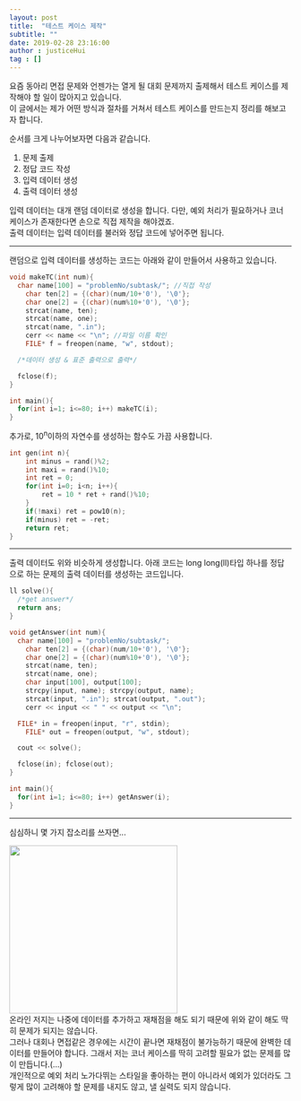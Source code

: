 ```yaml
---
layout: post
title:  "테스트 케이스 제작"
subtitle: ""
date: 2019-02-28 23:16:00
author : justiceHui
tag : []
---
```


요즘 동아리 면접 문제와 언젠가는 열게 될 대회 문제까지 출제해서 테스트 케이스를 제작해야 할 일이 많아지고 있습니다.<br>
이 글에서는 제가 어떤 방식과 절차를 거쳐서 테스트 케이스를 만드는지 정리를 해보고자 합니다.

순서를 크게 나누어보자면 다음과 같습니다.
1. 문제 출제
2. 정답 코드 작성
3. 입력 데이터 생성
4. 출력 데이터 생성

입력 데이터는 대개 랜덤 데이터로 생성을 합니다. 다만, 예외 처리가 필요하거나 코너 케이스가 존재한다면 손으로 직접 제작을 해야겠죠.<br>
출력 데이터는 입력 데이터를 불러와 정답 코드에 넣어주면 됩니다.

<hr>

랜덤으로 입력 데이터를 생성하는 코드는 아래와 같이 만들어서 사용하고 있습니다.
```cpp
void makeTC(int num){
  char name[100] = "problemNo/subtask/"; //직접 작성
	char ten[2] = {(char)(num/10+'0'), '\0'};
	char one[2] = {(char)(num%10+'0'), '\0'};
	strcat(name, ten);
	strcat(name, one);
	strcat(name, ".in");
	cerr << name << "\n"; //파일 이름 확인
	FILE* f = freopen(name, "w", stdout);

  /*데이터 생성 & 표준 출력으로 출력*/

  fclose(f);
}

int main(){
  for(int i=1; i<=80; i++) makeTC(i);
}
```

추가로, 10<sup>n</sup>이하의 자연수를 생성하는 함수도 가끔 사용합니다.
```cpp
int gen(int n){
	int minus = rand()%2;
	int maxi = rand()%10;
	int ret = 0;
	for(int i=0; i<n; i++){
		ret = 10 * ret + rand()%10;
	}
	if(!maxi) ret = pow10(n);
	if(minus) ret = -ret;
	return ret;
}
```

<Hr>

출력 데이터도 위와 비슷하게 생성합니다. 아래 코드는 long long(ll)타입 하나를 정답으로 하는 문제의 출력 데이터를 생성하는 코드입니다.
```cpp
ll solve(){
  /*get answer*/
  return ans;
}

void getAnswer(int num){
  char name[100] = "problemNo/subtask/";
	char ten[2] = {(char)(num/10+'0'), '\0'};
	char one[2] = {(char)(num%10+'0'), '\0'};
	strcat(name, ten);
	strcat(name, one);
	char input[100], output[100];
	strcpy(input, name); strcpy(output, name);
	strcat(input, ".in"); strcat(output, ".out");
	cerr << input << " " << output << "\n";

  FILE* in = freopen(input, "r", stdin);
	FILE* out = freopen(output, "w", stdout);

  cout << solve();

  fclose(in); fclose(out);
}

int main(){
  for(int i=1; i<=80; i++) getAnswer(i);
}
```

<hr>

심심하니 몇 가지 잡소리를 쓰자면...

<img src = "https://i.imgur.com/ewR0nVu.png" width = "300px"><br>
온라인 저지는 나중에 데이터를 추가하고 재채점을 해도 되기 때문에 위와 같이 해도 딱히 문제가 되지는 않습니다.<br>
그러나 대회나 면접같은 경우에는 시간이 끝나면 재채점이 불가능하기 때문에 완벽한 데이터를 만들어야 합니다. 그래서 저는 코너 케이스를 딱히 고려할 필요가 없는 문제를 많이 만듭니다.(...)<br>
개인적으로 예외 처리 노가다뛰는 스타일을 좋아하는 편이 아니라서 예외가 있더라도 그렇게 많이 고려해야 할 문제를 내지도 않고, 낼 실력도 되지 않습니다.
